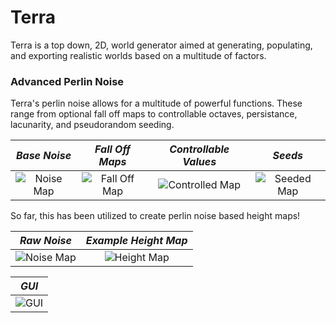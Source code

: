 # Terra

Terra is a top down, 2D, world generator aimed at generating, populating, and exporting realistic worlds based on a multitude of factors.

### Advanced Perlin Noise
Terra's perlin noise allows for a multitude of powerful functions. These range from optional fall off maps to controllable octaves, persistance, lacunarity, and pseudorandom seeding.


|               *Base Noise*               |             *Fall Off Maps*              |          *Controllable Values*           |                 *Seeds*                  |
| :--------------------------------------: | :--------------------------------------: | :--------------------------------------: | :--------------------------------------: |
| ![Noise Map](http://i.imgur.com/eGgUwjO.png "Perlin noise input") | ![Fall Off Map](http://i.imgur.com/dofrsw8.png "Fall off map") | ![Controlled Map](http://i.imgur.com/pp1DD60.png "Controlled noise") | ![Seeded Map](http://i.imgur.com/GrxPJ8T.png "Different seed, same noise") |



So far, this has been utilized to create perlin noise based height maps!



|               *Raw Noise*                |           *Example Height Map*           |
| :--------------------------------------: | :--------------------------------------: |
| ![Noise Map](http://i.imgur.com/h02hAMN.png "Perlin noise input") | ![Height Map](http://i.imgur.com/OpAxzvo.png "Example height map") |

|                  *GUI*                   |
| :--------------------------------------: |
| ![GUI](http://i.imgur.com/5Ck4t6P.png "User friendly GUI") |


